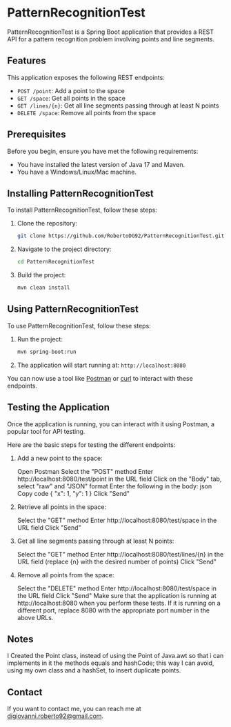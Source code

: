 # PatternRecognitionTest

PatternRecognitionTest is a Spring Boot application that provides a REST API for a pattern recognition problem involving points and line segments.

## Features

This application exposes the following REST endpoints:

- `POST /point`: Add a point to the space
- `GET /space`: Get all points in the space
- `GET /lines/{n}`: Get all line segments passing through at least N points
- `DELETE /space`: Remove all points from the space

## Prerequisites

Before you begin, ensure you have met the following requirements:

- You have installed the latest version of Java 17 and Maven.
- You have a Windows/Linux/Mac machine.

## Installing PatternRecognitionTest

To install PatternRecognitionTest, follow these steps:

1. Clone the repository:
    ```bash
    git clone https://github.com/RobertoDG92/PatternRecognitionTest.git
    ```
2. Navigate to the project directory:
    ```bash
    cd PatternRecognitionTest
    ```
3. Build the project:
    ```bash
    mvn clean install
    ```

## Using PatternRecognitionTest

To use PatternRecognitionTest, follow these steps:

1. Run the project:
    ```bash
    mvn spring-boot:run
    ```
2. The application will start running at: `http://localhost:8080`

You can now use a tool like [Postman](https://www.postman.com/) or [curl](https://curl.haxx.se/) to interact with these endpoints.

## Testing the Application
Once the application is running, you can interact with it using Postman, a popular tool for API testing.

Here are the basic steps for testing the different endpoints:

1. Add a new point to the space:

    Open Postman
    Select the "POST" method
    Enter http://localhost:8080/test/point in the URL field
    Click on the "Body" tab, select "raw" and "JSON" format
    Enter the following in the body:
    json
    Copy code
    {
    "x": 1,
    "y": 1
    }
    Click "Send"
2. Retrieve all points in the space:

   Select the "GET" method
   Enter http://localhost:8080/test/space in the URL field
   Click "Send"
3. Get all line segments passing through at least N points:

   Select the "GET" method
   Enter http://localhost:8080/test/lines/{n} in the URL field (replace {n} with the desired number of points)
   Click "Send"
4. Remove all points from the space:

   Select the "DELETE" method
   Enter http://localhost:8080/test/space in the URL field
   Click "Send"
Make sure that the application is running at http://localhost:8080 when you perform these tests. If it is running on a different port, replace 8080 with the appropriate port number in the above URLs.

## Notes
I Created the Point class, instead of using the Point of Java.awt so that i can implements in it the methods equals and hashCode; this way I can avoid, using my own class and a hashSet, to insert duplicate points.

## Contact

If you want to contact me, you can reach me at <digiovanni.roberto92@gmail.com>.
